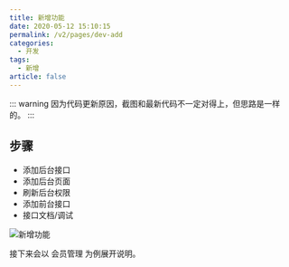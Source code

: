 ```yaml
---
title: 新增功能
date: 2020-05-12 15:10:15
permalink: /v2/pages/dev-add
categories: 
  - 开发
tags: 
  - 新增
article: false
---
```


::: warning 
因为代码更新原因，截图和最新代码不一定对得上，但思路是一样的。
:::

## 步骤

- 添加后台接口
- 添加后台页面
- 刷新后台权限
- 添加前台接口
- 接口文档/调试

<img :src="$withBase('/img-v2/dev/dev.jpg')" alt="新增功能">

接下来会以 会员管理 为例展开说明。

